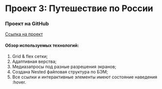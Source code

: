 # Проект 3: Путешествие по России

### Проект на GitHub
[Ссылка на проект](https://net1320.github.io/russian-travel/)

#### Обзор используемых технологий:
1. Grid & flex сетки;
2. Адаптивная верства;
3. Медиазапросы под разные разрешения экранов;
4. Создана Nested файловая структура по БЭМ;
5. Все ссылки и интерактивные элементы имеют состояние наведения :hover.
